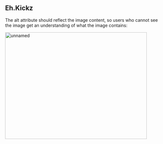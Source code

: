 <html>
<body>

<h2>Eh.Kickz</h2>

<p>The alt attribute should reflect the image content, so users who cannot see the image get an understanding of what the image contains:</p>

<img src="/unnamed.jpg" alt="unnamed" width="460" height="345">

</body>
</html>
